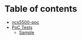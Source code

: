 # Table of contents

* [ncs5500-poc](README.md)
* [PoC Tests](poc-tests/README.md)
  * [Sample](poc-tests/sample.md)

